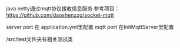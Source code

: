 java netty通过mqtt协议接收信息服务
参考项目：
https://github.com/daoshenzzg/socket-mqtt

server port 在 application.yml里配置
mqtt port 在InitMqttServer里配置

/src/test文件夹有相关测试类